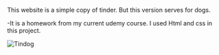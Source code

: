This website is a simple copy of tinder. But this version serves for dogs.

-It is a homework from my current udemy course. I used Html and css in this project.


![Tindog](https://user-images.githubusercontent.com/93039562/144909462-9316711f-d1b8-4e97-bc99-8b32a69fa973.png)
